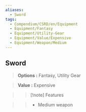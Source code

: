 ```yaml
---
aliases:
  - Sword
tags:
  - Compendium/CSRD/en/Equipment
  - Equipment/Fantasy
  - Equipment/Utility-Gear
  - Equipment/Value/Expensive
  - Equipment/Weapon/Medium
---
```

  
    
## Sword    
    
>    
> **Options :** Fantasy, Utility Gear    
> **Value :** Expensive    
>>[!note] Features    
>> - Medium weapon